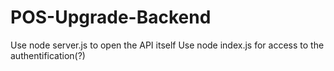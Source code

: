 # POS-Upgrade-Backend

Use node server.js to open the API itself
Use node index.js for access to the authentification(?)
